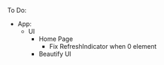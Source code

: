 To Do:
- App:
    - UI
        - Home Page  
            - Fix RefreshIndicator when 0 element
        - Beautify UI


    
    
    


